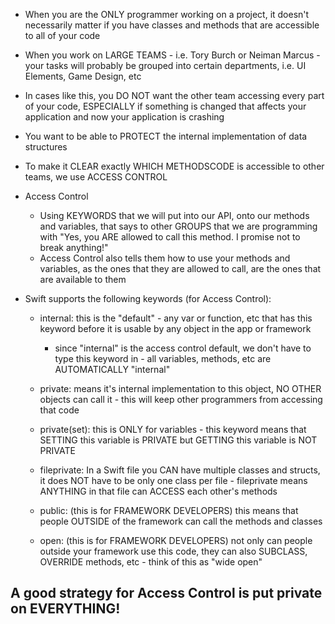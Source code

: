 <!-- Examples of Access Control --> 

- When you are the ONLY programmer working on a project, it doesn't necessarily matter if you have classes and methods that are accessible to all of your code 

- When you work on LARGE TEAMS - i.e. Tory Burch or Neiman Marcus - your tasks will probably be grouped into certain departments, i.e. UI Elements, Game Design, etc 

- In cases like this, you DO NOT want the other team accessing every part of your code, ESPECIALLY if something is changed that affects your application and now your application is crashing 

- You want to be able to PROTECT the internal implementation of data structures 

- To make it CLEAR exactly WHICH METHODSCODE is accessible to other teams, we use ACCESS CONTROL 

- Access Control 
  - Using KEYWORDS that we will put into our API, onto our methods and variables, that says to other GROUPS that we are programming with "Yes, you ARE allowed to call this method. I promise not to break anything!" 
  - Access Control also tells them how to use your methods and variables, as the ones that they are allowed to call, are the ones that are available to them 
  
- Swift supports the following keywords (for Access Control): 

  - internal: this is the "default" - any var or function, etc that has this keyword before it is usable by any object in the app or framework 
    - since "internal" is the access control default, we don't have to type this keyword in - all variables, methods, etc are AUTOMATICALLY "internal" 
    
  - private: means it's internal implementation to this object, NO OTHER objects can call it - this will keep other programmers from accessing that code 
  
  - private(set): this is ONLY for variables - this keyword means that SETTING this variable is PRIVATE but GETTING this variable is NOT PRIVATE 
  
  - fileprivate: In a Swift file you CAN have multiple classes and structs, it does NOT have to be only one class per file - fileprivate means ANYTHING in that file can ACCESS each other's methods 
  
  - public: (this is for FRAMEWORK DEVELOPERS) this means that people OUTSIDE of the framework can call the methods and classes 
  
  - open: (this is for FRAMEWORK DEVELOPERS) not only can people outside your framework use this code, they can also SUBCLASS, OVERRIDE methods, etc - think of this as "wide open" 
  
## A good strategy for Access Control is put private on EVERYTHING! ## 